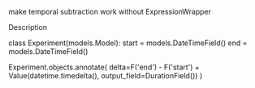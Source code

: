 make temporal subtraction work without ExpressionWrapper

Description

class Experiment(models.Model):
    start = models.DateTimeField()
    end = models.DateTimeField()

Experiment.objects.annotate(
    delta=F('end') - F('start') + Value(datetime.timedelta(), output_field=DurationField())
)